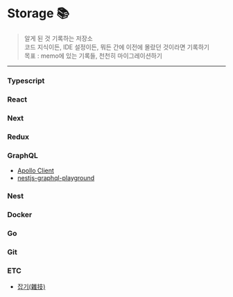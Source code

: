 # Storage 📚 
> 알게 된 것 기록하는 저장소   
> 코드 지식이든, IDE 설정이든, 뭐든 간에 이전에 몰랐던 것이라면 기록하기   
> 목표 : memo에 있는 기록들, 천천히 마이그레이션하기

----------------------------------------------------------

### Typescript
### React
### Next
### Redux
### GraphQL
* [Apollo Client](https://github.com/shren207/storage/blob/master/GraphQL/apollo-client.md)
* [nestjs-graphql-playground](https://github.com/shren207/storage/blob/master/GraphQL/nestjs-graphql-playground.md)
### Nest
### Docker
### Go
### Git
### ETC
* [잡기(雜技)](https://github.com/shren207/storage/tree/master/ETC)





